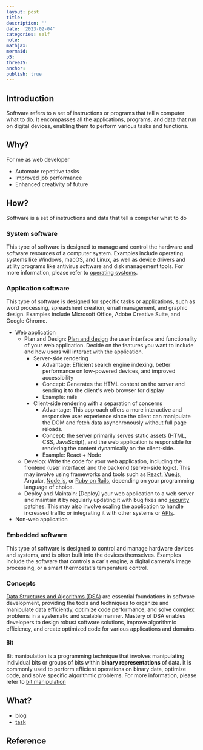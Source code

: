 ```yaml
---
layout: post
title:
description: ''
date: '2023-02-04'
categories: self
note:
mathjax:
mermaid:
p5:
threeJS:
anchor:
publish: true
---
```


## Introduction

Software refers to a set of instructions or programs that tell a computer what to do. It encompasses all the applications, programs, and data that run on digital devices, enabling them to perform various tasks and functions.

## Why?

For me as web developer
* Automate repetitive tasks
* Improved job performance
* Enhanced creativity of future

## How?

Software is a set of instructions and data that tell a computer what to do

### System software

This type of software is designed to manage and control the hardware and software resources of a computer system. Examples include operating systems like Windows, macOS, and Linux, as well as device drivers and utility programs like antivirus software and disk management tools. For more information, please refer to [operating systems]({{site.baseurl}}/os/2023/04/02/overview.html).

### Application software

This type of software is designed for specific tasks or applications, such as word processing, spreadsheet creation, email management, and graphic design. Examples include Microsoft Office, Adobe Creative Suite, and Google Chrome.
  * Web application
    * Plan and Design: [Plan and design]() the user interface and functionality of your web application. Decide on the features you want to include and how users will interact with the application.
      * Server-side rendering
        * Advantage: Efficient search engine indexing, better performance on low-powered devices, and improved accessibility
        * Concept: Generates the HTML content on the server and sending it to the client's web browser for display
        * Example: rails
      * Client-side rendering with a separation of concerns
        * Advantage: This approach offers a more interactive and responsive user experience since the client can manipulate the DOM and fetch data asynchronously without full page reloads.
        * Concept: the server primarily serves static assets (HTML, CSS, JavaScript), and the web application is responsible for rendering the content dynamically on the client-side.
        * Example: React + Node
    * Develop: Write the code for your web application, including the frontend (user interface) and the backend (server-side logic). This may involve using frameworks and tools such as [React]({{site.baseurl}}/react/2021/06/13/react.html), [Vue.js](), Angular, [Node.js]({{site.baseurl}}/node/2022/12/30/node.html), or [Ruby on Rails]({{site.baseurl}}/rails/2023/01/01/rails.html), depending on your programming language of choice.
    * Deploy and Maintain: [Deploy] your web application to a web server and maintain it by regularly updating it with bug fixes and [security]({{site.baseurl}}/web-security/2022/08/30/web-security.html) patches. This may also involve [scaling]() the application to handle increased traffic or integrating it with other systems or [APIs]({{site.baseurl}}/api/2021/02/18/application-programming-interface.html).
  * Non-web application

### Embedded software

This type of software is designed to control and manage hardware devices and systems, and is often built into the devices themselves. Examples include the software that controls a car's engine, a digital camera's image processing, or a smart thermostat's temperature control.

### Concepts

[Data Structures and Algorithms (DSA)]({{site.baseurl}}/dsa/2021/11/25/data-structure-and-algorithm.html) are essential foundations in software development, providing the tools and techniques to organize and manipulate data efficiently, optimize code performance, and solve complex problems in a systematic and scalable manner. Mastery of DSA enables developers to design robust software solutions, improve algorithmic efficiency, and create optimized code for various applications and domains.

#### Bit

Bit manipulation is a programming technique that involves manipulating individual bits or groups of bits within **binary representations** of data. It is commonly used to perform efficient operations on binary data, optimize code, and solve specific algorithmic problems. For more information, please refer to [bit manipulation]()

## What?

* [blog]({{site.baseurl}}/project/1993/09/01/(project)-blog.html)
* [task]({{site.baseurl}}/project/1993/09/01/(project)-task.html)

## Reference
